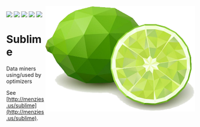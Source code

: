 <img src="/etc/img/lime.png" align=right width=400>

<a href="https://zenodo.org/badge/latestdoi/452530453"><img src="https://zenodo.org/badge/452530453.svg"></a>
<img src="https://img.shields.io/badge/purpose-se,ai-informational?style=flat&logo=hyper&logoColor=white&color=blueviolet">
<img src="https://img.shields.io/badge/language-python3-informational?style=flat&logo=lua&logoColor=white&color=orange">
<img src="https://img.shields.io/badge/platform-osx,linux-informational?style=flat&logo=linux&logoColor=white&color=pink">
<a href="https://github.com/timm/sublime/actions/workflows/main.yml"><img src="https://github.com/timm/sublime/actions/workflows/main.yml/badge.svg"></a>

# Sublime
Data miners using/used by optimizers

See [http://menzies.us/sublime](http://menzies.us/sublime).
